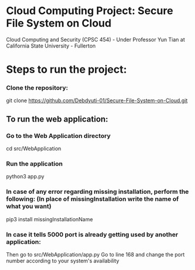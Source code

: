 # Cloud Computing Project: Secure File System on Cloud
Cloud Computing and Security (CPSC 454) - Under Professor Yun Tian at California State University - Fullerton


# Steps to run the project:
### Clone the repository:
git clone https://github.com/Debdyuti-01/Secure-File-System-on-Cloud.git

## To run the web application:
### Go to the Web Application directory
cd src/WebApplication
### Run the application
python3 app.py
### In case of any error regarding missing installation, perform the following: (In place of missingInstallation write the name of what you want)
pip3 install missingInstallationName
### In case it tells 5000 port is already getting used by another application: 
Then go to src/WebApplication/app.py
Go to line 168 and change the port number according to your system's availability


